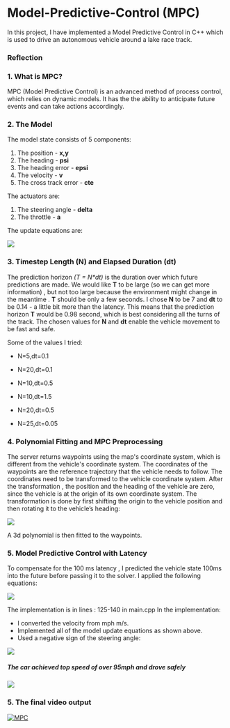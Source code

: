 # Model-Predictive-Control (MPC)

In this project, I have implemented a Model Predictive Control in C++ which is used to drive an autonomous vehicle around a lake race track.

### Reflection

### 1. What is MPC?

MPC (Model Predictive Control)  is an advanced method of process control, which relies on dynamic models.
It has the the ability to anticipate future events and can take actions accordingly.

### 2. The Model

The model state consists of 5 components:
  1. The position -  **x,y**
  2. The heading -  **psi**
  3. The heading error -  **epsi** 
  4. The velocity -  **v**
  5. The cross track error -  **cte**

The actuators are:
  1. The steering angle -  **delta**
  2. The throttle -  **a**

The update equations are:

![](http://i.imgur.com/NHS3nIM.png)

### 3. Timestep Length (N) and Elapsed Duration (dt)

The prediction horizon  _(T = N*dt)_  is the duration over which future predictions are made. We would like  **T**  to be large (so we can get more information) , but not too large because the environment might change in the meantime .  **T**  should be only a few seconds.
I chose  **N**  to be 7 and  **dt**  to be 0.14 - a little bit more than the latency. This means that the prediction horizon **T** would be 0.98 second, which is best considering all the turns of the track.
The chosen values for **N**  and **dt**  enable the vehicle movement to be fast and safe.

Some of the values I tried:

  * N=5,dt=0.1
  
  * N=20,dt=0.1
  
  * N=10,dt=0.5
  
  * N=10,dt=1.5
  
  * N=20,dt=0.5
  
  * N=25,dt=0.05

### 4. Polynomial Fitting and MPC Preprocessing

The server returns waypoints using the map's coordinate system, which is different from the vehicle's coordinate system. The coordinates of the waypoints are the reference trajectory that the vehicle needs to follow.
The coordinates need to be transformed to the vehicle coordinate system.
After the transformation , the position and the heading of the vehicle are zero, since the vehicle is at the origin of its own coordinate system.
The transformation is done by first shifting the origin to the vehicle position and then rotating it to the vehicle’s heading:

![](http://i.imgur.com/iuot4s1.png)

A 3d polynomial is then fitted to the waypoints.

### 5. Model Predictive Control with Latency

To compensate for the 100 ms latency , I predicted the vehicle state 100ms into the future before passing it to the solver. I applied the following equations:

![](http://i.imgur.com/NHS3nIM.png)

The implementation is in lines : 125-140 in main.cpp In the implementation:

* I converted the velocity from mph m/s.
* Implemented all of the model update equations as shown above.
* Used a negative sign of the steering angle:

![](http://i.imgur.com/PJC7o6u.png)

##### **The car achieved top speed of over 95mph and drove safely**

![](http://i.imgur.com/TDXopmV.png)



### 5. The final video output

[![MPC](http://i.imgur.com/AlnycxF.png)](https://vimeo.com/229699668 "MPC")
